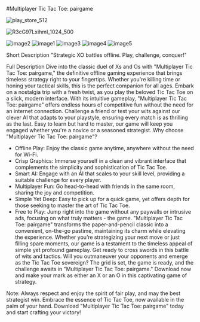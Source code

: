 #Multiplayer Tic Tac Toe: pairgame

![play_store_512](https://github.com/HasnatJaniRafin/toetictu/assets/77789741/a5da4843-d32e-4d1f-8cd4-3112072c22aa)

![R3cG97LxihmI_1024_500](https://github.com/HasnatJaniRafin/toetictu/assets/77789741/f4710f53-77a0-4ebd-a31b-3d2077c1a74d)

![image2](https://github.com/HasnatJaniRafin/toetictu/assets/77789741/181e135b-65ec-428e-b52d-64177bc80ff0)
![image1](https://github.com/HasnatJaniRafin/toetictu/assets/77789741/24dc4c43-78fd-494a-9edc-3670e3bbadbe)
![image3](https://github.com/HasnatJaniRafin/toetictu/assets/77789741/2496cd15-4056-4297-9124-66cf5bc4473f)
![image4](https://github.com/HasnatJaniRafin/toetictu/assets/77789741/1732a134-5c97-4f15-bb80-6c4b720bd03e)
![image5](https://github.com/HasnatJaniRafin/toetictu/assets/77789741/e4c4d24f-7ca5-44d8-aab8-1e5cfc861f57)


Short Description 
"Strategic XO battles offline. Play, challenge, conquer!"

Full Description
Dive into the classic duel of Xs and Os with "Multiplayer Tic Tac Toe: pairgame," the definitive offline gaming experience that brings timeless strategy right to your fingertips. Whether you're killing time or honing your tactical skills, this is the perfect companion for all ages.
Embark on a nostalgia trip with a fresh twist, as you play the beloved Tic Tac Toe on a slick, modern interface. With its intuitive gameplay, "Multiplayer Tic Tac Toe: pairgame" offers endless hours of competitive fun without the need for an internet connection.
Challenge a friend or test your wits against our clever AI that adapts to your playstyle, ensuring every match is as thrilling as the last. Easy to learn but hard to master, our game will keep you engaged whether you're a novice or a seasoned strategist.
Why choose "Multiplayer Tic Tac Toe: pairgame"?
* Offline Play: Enjoy the classic game anytime, anywhere without the need for Wi-Fi.
* Crisp Graphics: Immerse yourself in a clean and vibrant interface that complements the simplicity and sophistication of Tic Tac Toe.
* Smart AI: Engage with an AI that scales to your skill level, providing a suitable challenge for every player.
* Multiplayer Fun: Go head-to-head with friends in the same room, sharing the joy and competition.
* Simple Yet Deep: Easy to pick up for a quick game, yet offers depth for those seeking to master the art of Tic Tac Toe.
* Free to Play: Jump right into the game without any paywalls or intrusive ads, focusing on what truly matters - the game.
"Multiplayer Tic Tac Toe: pairgame" transforms the paper-and-pencil classic into a convenient, on-the-go pastime, maintaining its charm while elevating the experience. Whether you’re strategizing your next move or just filling spare moments, our game is a testament to the timeless appeal of simple yet profound gameplay.
Get ready to cross swords in this battle of wits and tactics. Will you outmaneuver your opponents and emerge as the Tic Tac Toe sovereign? The grid is set, the game is ready, and the challenge awaits in "Multiplayer Tic Tac Toe: pairgame." Download now and make your mark as either an X or an O in this captivating game of strategy.

Note: Always respect and enjoy the spirit of fair play, and may the best strategist win. Embrace the essence of Tic Tac Toe, now available in the palm of your hand. Download "Multiplayer Tic Tac Toe: pairgame" today and start crafting your victory!

